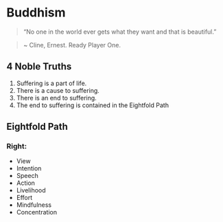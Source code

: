 # Buddhism

> “No one in the world ever gets what they want and that is beautiful.”

> ~ Cline, Ernest. Ready Player One.

## 4 Noble Truths

1.  Suffering is a part of life.
1.  There is a cause to suffering.
1.  There is an end to suffering.
1.  The end to suffering is contained in the Eightfold Path

## Eightfold Path

### Right:

-   View
-   Intention
-   Speech
-   Action
-   Livelihood
-   Effort
-   Mindfulness
-   Concentration
